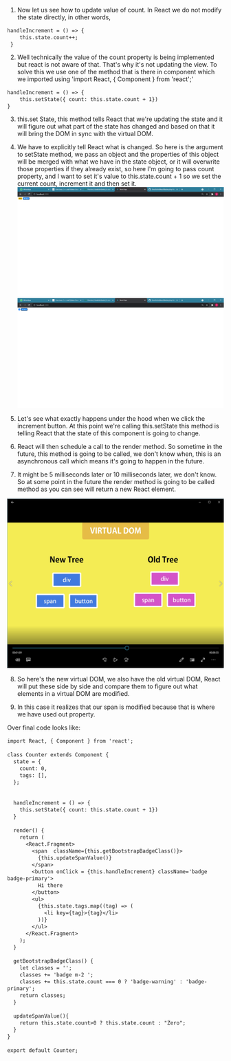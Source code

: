 1. Now let us see how to update value of count. In React we do not modify the state directly, in other words,
```
handleIncrement = () => {
    this.state.count++;
 }

```

2. Well technically the value of the count property is being implemented but react is not aware of that. That's why it's not updating the view. To solve this we use one of the method that is there in component which we imported using 'import React, { Component } from 'react';'

```
handleIncrement = () => {
    this.setState({ count: this.state.count + 1})
}

```

3. this.set State, this method tells React that we're updating the state and it will figure out what part of the state has changed and based on that it will bring the DOM in sync with the virtual DOM.

4. We have to explicitly tell React what is changed. So here is the argument to setState method, we pass an object and the properties of this object will be merged with what we have in the state object, or it will overwrite those properties if they already exist, so here I'm going to pass count property, and I want to set it's value to this.state.count + 1 so we set the current count, increment it and then set it.
![Image](pics/lesson10-1.png?raw=true 'Title')
![Image](pics/lesson10-2.png?raw=true 'Title')

5. Let's see what exactly happens under the hood when we click the increment button. At this point we're calling this.setState this method is telling React that the state of this component is going to change. 

6. React will then schedule a call to the render method. So sometime in the future, this method is going to be called, we don't know when, this is an asynchronous call which means it's going to happen in the future. 

7. It might be 5 milliseconds later or 10 milliseconds later, we don't know. So at some point in the future the render method is going to be called method as you can see will return a new React element.

![Image](pics/lesson10-3.png?raw=true 'Title')

8. So here's the new virtual DOM, we also have the old virtual DOM, React will put these side by side and compare them to figure out what elements in a virtual DOM are modified. 

9. In this case it realizes that our span is modified because that is where we have used out property. 



Over final code looks like:
```
import React, { Component } from 'react';

class Counter extends Component {
  state = {
    count: 0,
    tags: [],
  };


  handleIncrement = () => {
    this.setState({ count: this.state.count + 1})
  }

  render() {
    return (
      <React.Fragment>
        <span  className={this.getBootstrapBadgeClass()}>
          {this.updateSpanValue()}
        </span>
        <button onClick = {this.handleIncrement} className='badge badge-primary'>
          Hi there
        </button>
        <ul>
          {this.state.tags.map((tag) => (
            <li key={tag}>{tag}</li>
          ))}
        </ul>
      </React.Fragment>
    );
  }

  getBootstrapBadgeClass() {
    let classes = '';
    classes += 'badge m-2 ';
    classes += this.state.count === 0 ? 'badge-warning' : 'badge-primary';
    return classes;
  }

  updateSpanValue(){
    return this.state.count>0 ? this.state.count : "Zero";
  }
}

export default Counter;

```
